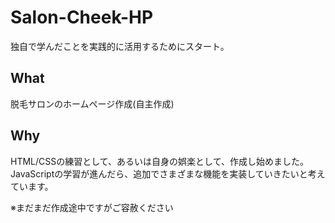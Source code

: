 # Salon-Cheek-HP
独自で学んだことを実践的に活用するためにスタート。

## What
脱毛サロンのホームページ作成(自主作成)

## Why
HTML/CSSの練習として、あるいは自身の娯楽として、作成し始めました。  
JavaScriptの学習が進んだら、追加でさまざまな機能を実装していきたいと考えています。

※まだまだ作成途中ですがご容赦ください
